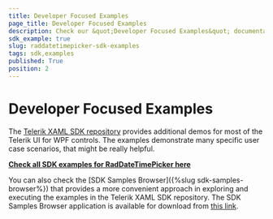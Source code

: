 ```yaml
---
title: Developer Focused Examples
page_title: Developer Focused Examples
description: Check our &quot;Developer Focused Examples&quot; documentation article for the RadDateTimePicker {{ site.framework_name }} control.
sdk_example: true
slug: raddatetimepicker-sdk-examples
tags: sdk,examples
published: True
position: 2
---
```


# Developer Focused Examples

The [Telerik XAML SDK repository](https://github.com/telerik/xaml-sdk/tree/master/) provides additional demos for most of the Telerik UI for WPF controls. The examples demonstrate many specific user case scenarios, that might be really helpful. 

__[Check all SDK examples for RadDateTimePicker here](https://github.com/telerik/xaml-sdk/tree/master/DateTimePicker)__

You can also check the [SDK Samples Browser]({%slug sdk-samples-browser%}) that provides a more convenient approach in exploring and executing the examples in the Telerik XAML SDK repository. The SDK Samples Browser application is available for download from [this link](https://demos.telerik.com/xaml-sdkbrowser/).
